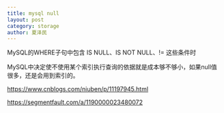 ```yaml
---
title: mysql null
layout: post
category: storage
author: 夏泽民
---
```

MySQL的WHERE子句中包含 IS NULL、IS NOT NULL、!= 这些条件时

MySQL中决定使不使用某个索引执行查询的依据就是成本够不够小，如果null值很多，还是会用到索引的。
<!-- more -->

https://www.cnblogs.com/niuben/p/11197945.html

https://segmentfault.com/a/1190000023480072
